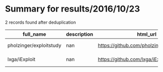 
# Summary for results/2016/10/23
    
2 records found after deduplication

| full_name | description | html_url | matched_list | matched_count | pushed_at | size | stargazers_count | language | forks_count |
|-------------------------|---------------|--------------------------------------------|----------------|-----------------|---------------------------|--------|--------------------|------------|---------------|
| pholzinger/exploitstudy | nan | https://github.com/pholzinger/exploitstudy | ['exploit'] | 1 | 2016-10-23 13:58:08+00:00 | 1 | 7 | | 2 |
| lxga/iExploit | nan | https://github.com/lxga/iExploit | ['exploit'] | 1 | 2016-10-23 14:28:58+00:00 | 5 | 0 | HTML | 0 |
